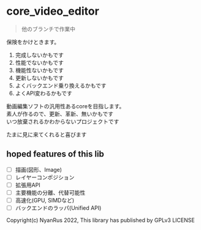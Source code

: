 # core_video_editor

>他のブランチで作業中

 
保険をかけときます。

1. 完成しないかもです
2. 性能でないかもです
3. 機能性ないかもです
4. 更新しないかもです
5. よくバックエンド乗り換えるかもです
6. よくAPI変わるかもです

動画編集ソフトの汎用性あるcoreを目指します。\
素人が作るので、更新、革新、無いかもです \
いつ放棄されるかわからないプロジェクトです

たまに見に来てくれると喜びます

## hoped features of this lib
- [ ] 描画(図形、Image)
- [ ] レイヤーコンポジション
- [ ] 拡張用API
- [ ] 主要機能の分離、代替可能性
- [ ] 高速化(GPU, SIMDなど)
- [ ] バックエンドのラッパ(Unified API)

Copyright(c) NyanRus 2022,
This library has published by GPLv3 LICENSE
